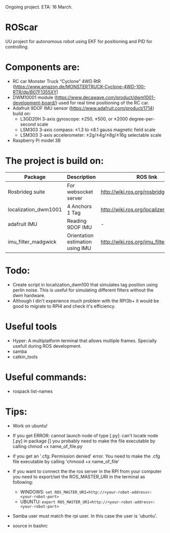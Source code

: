 <aside class="notice">
Ongoing project. ETA: 16 March.
</aside>

# ROScar

UU project for autonomous robot using EKF for positioning and PID for controlling.

# Components are:

- RC car Monster Truck “Cyclone” 4WD RtR (https://www.amazon.de/MONSTERTRUCK-Cyclone-4WD-100-RTR/dp/B07F1355XY)
- DWM10001 module (https://www.decawave.com/product/dwm1001-development-board/) used for real time positioning of the RC car.
- Adafruit 9DOF IMU sensor (https://www.adafruit.com/product/1714) build on:
  - L3GD20H 3-axis gyroscope: ±250, ±500, or ±2000 degree-per-second scale
  - LSM303 3-axis compass: ±1.3 to ±8.1 gauss magnetic field scale
  - LSM303 3-axis accelerometer: ±2g/±4g/±8g/±16g selectable scale
- Raspberry Pi model 3B

# The project is build on:

| Package              | Description                      | ROS link                                | Git Link                                             |
| -------------------- | -------------------------------- | --------------------------------------- | ---------------------------------------------------- |
| Rosbrideg suite      | For websocket server             | http://wiki.ros.org/rosbridge_suite     | https://github.com/RobotWebTools/rosbridge_suite.git |
| localization_dwm1001 | 4 Anchors 1 Tag                  | http://wiki.ros.org/localizer_dwm1001   | https://github.com/20chix/dwm1001_ros.git            |
| adafruit IMU         | Reading 9DOF IMU                 | -                                       | - https://github.com/rolling-robot/adafruit_imu      |
| imu_filter_madgwick  | Orientation estimation using IMU | http://wiki.ros.org/imu_filter_madgwick | https://github.com/ccny-ros-pkg/imu_tools.git        |


# Todo:
- Create script in localization_dwm100 that simulates tag position using perlin noise. This is useful for simulating different filters without the dwm hardware.
- Although I din't experience much problem with the RPI3b+ it would be good to migrate to RPI4 and check it's efficiency.

# Useful tools

- Hyper: A multiplatform terminal that allows multiple frames. Specially usefull during ROS development.
- samba
- catkin_tools

# Useful commands:
- rospack list-names

# Tips:
- Work on ubuntu!
- If you get ERROR: cannot launch node of type [<some-file>.py]: can't locate node [<some-file>.py] in package [<some-pkg>] you probably need to make the file executable by calling chmod +x name_of_file.py
- if you get an '.cfg: Permission denied' error. You need to make the .cfg file executable by calling 'chmood +x name_of_file'
- If you want to connect the the ros server in the RPI from your computer you need to export/set the ROS_MASTER_URI in the terminal as following:
  - WINDOWS: `set ROS_MASTER_URI=http://<your-robot-address>:<your-robot-port>`
  - UBUNTU: `export ROS_MASTER_URI=http://<your-robot-address>:<your-robot-port>`

- Samba user must match the rpi user. In this case the user is 'ubuntu'.
- source in bashrc 
